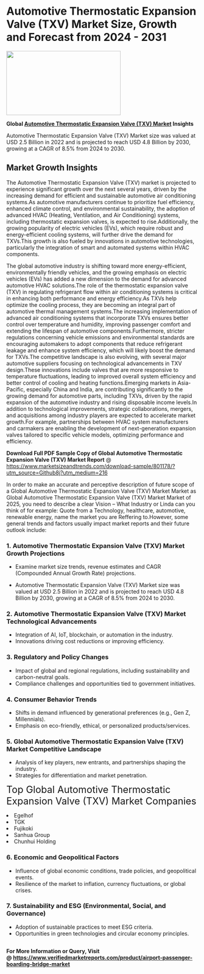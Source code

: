 <H1>Automotive Thermostatic Expansion Valve (TXV) Market Size, Growth and Forecast from 2024 - 2031</H1><img class="aligncenter size-medium wp-image-584254" src="https://thirdeyenews.in/wp-content/uploads/2024/09/Global-Market-Research-300x168.jpeg" alt="" width="300" height="168" /><p><strong>Global&nbsp;<a href="https://www.marketsizeandtrends.com/download-sample/801178/?utm_source=Github8j?utm_medium=216">Automotive Thermostatic Expansion Valve (TXV) Market</a> Insights</strong></p><p>Automotive Thermostatic Expansion Valve (TXV) Market size was valued at USD 2.5 Billion in 2022 and is projected to reach USD 4.8 Billion by 2030, growing at a CAGR of 8.5% from 2024 to 2030.</p><p><h2>Market Growth Insights</h2> <p>The Automotive Thermostatic Expansion Valve (TXV) market is projected to experience significant growth over the next several years, driven by the increasing demand for efficient and sustainable automotive air conditioning systems.As automotive manufacturers continue to prioritize fuel efficiency, enhanced climate control, and environmental sustainability, the adoption of advanced HVAC (Heating, Ventilation, and Air Conditioning) systems, including thermostatic expansion valves, is expected to rise.Additionally, the growing popularity of electric vehicles (EVs), which require robust and energy-efficient cooling systems, will further drive the demand for TXVs.This growth is also fueled by innovations in automotive technologies, particularly the integration of smart and automated systems within HVAC components.</p> <p>The global automotive industry is shifting toward more energy-efficient, environmentally friendly vehicles, and the growing emphasis on electric vehicles (EVs) has added a new dimension to the demand for advanced automotive HVAC solutions.The role of the thermostatic expansion valve (TXV) in regulating refrigerant flow within air conditioning systems is critical in enhancing both performance and energy efficiency.As TXVs help optimize the cooling process, they are becoming an integral part of automotive thermal management systems.The increasing implementation of advanced air conditioning systems that incorporate TXVs ensures better control over temperature and humidity, improving passenger comfort and extending the lifespan of automotive components.Furthermore, stricter regulations concerning vehicle emissions and environmental standards are encouraging automakers to adopt components that reduce refrigerant leakage and enhance system efficiency, which will likely boost the demand for TXVs.The competitive landscape is also evolving, with several major automotive suppliers focusing on technological advancements in TXV design.These innovations include valves that are more responsive to temperature fluctuations, leading to improved overall system efficiency and better control of cooling and heating functions.Emerging markets in Asia-Pacific, especially China and India, are contributing significantly to the growing demand for automotive parts, including TXVs, driven by the rapid expansion of the automotive industry and rising disposable income levels.In addition to technological improvements, strategic collaborations, mergers, and acquisitions among industry players are expected to accelerate market growth.For example, partnerships between HVAC system manufacturers and carmakers are enabling the development of next-generation expansion valves tailored to specific vehicle models, optimizing performance and efficiency.<p><span class=""><strong>Download Full PDF Sample Copy of Global Automotive Thermostatic Expansion Valve (TXV) Market Report</strong> @ <a href="https://www.marketsizeandtrends.com/download-sample/801178/?utm_source=Github8j?utm_medium=216" target="_blank">https://www.marketsizeandtrends.com/download-sample/801178/?utm_source=Github8j?utm_medium=216</a></span></p><p>In order to make an accurate and perceptive description of future scope of a Global&nbsp;Automotive Thermostatic Expansion Valve (TXV) Market Market as Global&nbsp;Automotive Thermostatic Expansion Valve (TXV) Market Market of 2025, you need to describe a clear Vision &ndash; What Industry or Linda can you think of for example: Quote from a Technology, healthcare, automotive, renewable energy, name the market you are Reffering to.However, some general trends and factors usually impact market reports and their future outlook include:</p><h3>1.&nbsp;<strong>Automotive Thermostatic Expansion Valve (TXV) Market Growth Projections</strong></h3><ul><li>Examine market size trends, revenue estimates and CAGR (Compounded Annual Growth Rate) projections.</li><li><p>Automotive Thermostatic Expansion Valve (TXV) Market size was valued at USD 2.5 Billion in 2022 and is projected to reach USD 4.8 Billion by 2030, growing at a CAGR of 8.5% from 2024 to 2030.</p></li></ul><h3>2.&nbsp;<strong>Automotive Thermostatic Expansion Valve (TXV) Market Technological Advancements</strong></h3><ul><li>Integration of AI, IoT, blockchain, or automation in the industry.</li><li>Innovations driving cost reductions or improving efficiency.</li></ul><h3>3.&nbsp;<strong>Regulatory and Policy Changes</strong></h3><ul><li>Impact of global and regional regulations, including sustainability and carbon-neutral goals.</li><li>Compliance challenges and opportunities tied to government initiatives.</li></ul><h3>4.&nbsp;<strong>Consumer Behavior Trends</strong></h3><ul><li>Shifts in demand influenced by generational preferences (e.g., Gen Z, Millennials).</li><li>Emphasis on eco-friendly, ethical, or personalized products/services.</li></ul><h3>5.&nbsp;<strong>Global Automotive Thermostatic Expansion Valve (TXV) Market Competitive Landscape</strong></h3><ul><li>Analysis of key players, new entrants, and partnerships shaping the industry.</li><li>Strategies for differentiation and market penetration.</li></ul><p data-pm-slice="1 1 []"><span style="color: inherit; font-family: inherit; font-size: 25px;">Top Global Automotive Thermostatic Expansion Valve (TXV) Market Companies</span></p><div class="" data-test-id=""><p><li>Egelhof</li><li> TGK</li><li> Fujikoki</li><li> Sanhua Group</li><li> Chunhui Holding</li></p></div><h3>6.&nbsp;<strong>Economic and Geopolitical Factors</strong></h3><ul><li>Influence of global economic conditions, trade policies, and geopolitical events.</li><li>Resilience of the market to inflation, currency fluctuations, or global crises.</li></ul><h3>7.&nbsp;<strong>Sustainability and ESG (Environmental, Social, and Governance)</strong></h3><ul><li>Adoption of sustainable practices to meet ESG criteria.</li><li>Opportunities in green technologies and circular economy principles.</li></ul><h2><strong style="font-size: 14px;">For More Information or Query, Visit @&nbsp;</strong><a style="background-color: #ffffff; font-size: 14px;" href="https://www.marketsizeandtrends.com/report/automotive-thermostatic-expansion-valve-txv-market/" target="_blank">https://www.verifiedmarketreports.com/product/airport-passenger-boarding-bridge-market</a></h2>